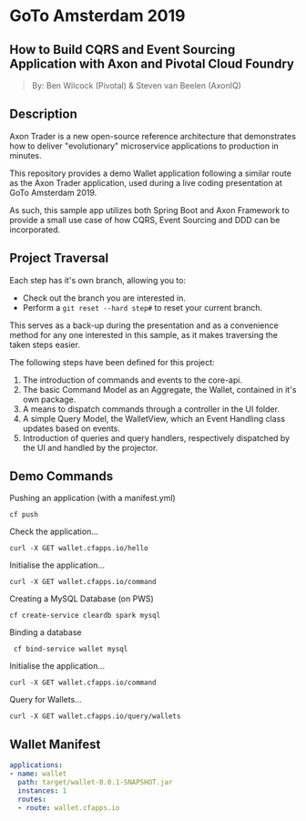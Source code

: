 # GoTo Amsterdam 2019

## How to Build CQRS and Event Sourcing Application with Axon and Pivotal Cloud Foundry

> By: Ben Wilcock (Pivotal) & Steven van Beelen (AxonIQ)

## Description

Axon Trader is a new open-source reference architecture that demonstrates how to deliver "evolutionary" microservice applications to production in minutes. 

This repository provides a demo Wallet application following a similar route as the Axon Trader application,
 used during a live coding presentation at GoTo Amsterdam 2019.
 
As such, this sample app utilizes both Spring Boot and Axon Framework to provide a small use case of how CQRS,
 Event Sourcing and DDD can be incorporated.
 
## Project Traversal

Each step has it's own branch, allowing you to:
* Check out the branch you are interested in.
* Perform a `git reset --hard step#` to reset your current branch.

This serves as a back-up during the presentation and as a convenience method for any one interested in this sample, 
 as it makes traversing the taken steps easier.

The following steps have been defined for this project:
1. The introduction of commands and events to the core-api.
2. The basic Command Model as an Aggregate, the Wallet, contained in it's own package.
3. A means to dispatch commands through a controller in the UI folder.
4. A simple Query Model, the WalletView, which an Event Handling class updates based on events.
5. Introduction of queries and query handlers, respectively dispatched by the UI and handled by the projector.  

## Demo Commands

Pushing an application (with a manifest.yml)

`cf push`

Check the application...

`curl -X GET wallet.cfapps.io/hello`

Initialise the application...

`curl -X GET wallet.cfapps.io/command`

Creating a MySQL Database (on PWS)

`cf create-service cleardb spark mysql`

Binding a database

` cf bind-service wallet mysql`

Initialise the application...

`curl -X GET wallet.cfapps.io/command`

Query for Wallets...

`curl -X GET wallet.cfapps.io/query/wallets`

## Wallet Manifest

```yaml
applications:
- name: wallet
  path: target/wallet-0.0.1-SNAPSHOT.jar
  instances: 1
  routes:
  - route: wallet.cfapps.io
```
